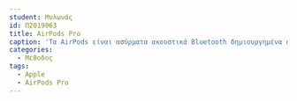 ```yaml
---
student: Μυλωνάς
id: Π2019063
title: AirPods Pro 
caption: 'Τα AirPods είναι ασύρματα ακουστικά Bluetooth δημιουργημένα από την Apple. Κυκλοφόρησαν για πρώτη φορά στις 13 Δεκεμβρίου 2016.Εκτός από την αναπαραγωγή ήχου, τα AirPods διαθέτουν ενσωματωμένο μικρόφωνο που απομακρύνει τον θόρυβο από το περιβάλλον, το οποίο επιτρέπει τη λήψη τηλεφωνικών κλήσεων και την ομιλία με τον ψηφιακό βοηθό της Apple, Siri. Επιπλέον, ενσωματωμένα επιταχυνσιόμετρα και οπτικοί αισθητήρες μπορούν να ανιχνεύσουν πατήματα (π.χ. διπλό πάτημα για παύση ήχου) και την τοποθέτηση στο αυτί, γεγονός που επιτρέπει την αυτόματη παύση όταν αφαιρούνται από τα αυτιά.Η Apple ανακοινώνει την επόμενη γενιά AirPods Pro.Παρέχει ασυναγώνιστη ποιότητα ήχου, βελτιωμένη ενεργή ακύρωση θορύβου και νέες δυνατότητες για ακόμα μεγαλύτερη ευκολία'
categories:
  - Μέθοδος
tags:
  - Apple
  - AirPods Pro 
---
```

